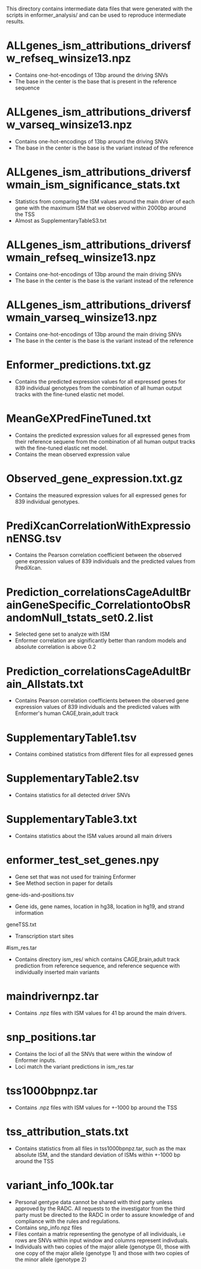 This directory contains intermediate data files that were generated with the scripts in enformer_analysis/ and can be used to reproduce intermediate results.

# ALLgenes_ism_attributions_driversfw_refseq_winsize13.npz
- Contains one-hot-encodings of 13bp around the driving SNVs
- The base in the center is the base that is present in the reference sequence

# ALLgenes_ism_attributions_driversfw_varseq_winsize13.npz
- Contains one-hot-encodings of 13bp around the driving SNVs
- The base in the center is the base is the variant instead of the reference

# ALLgenes_ism_attributions_driversfwmain_ism_significance_stats.txt
- Statistics from comparing the ISM values around the main driver of each gene with the maximum ISM that we observed within 2000bp around the TSS
- Almost as SupplementaryTableS3.txt

# ALLgenes_ism_attributions_driversfwmain_refseq_winsize13.npz
- Contains one-hot-encodings of 13bp around the main driving SNVs
- The base in the center is the base is the variant instead of the reference

# ALLgenes_ism_attributions_driversfwmain_varseq_winsize13.npz
- Contains one-hot-encodings of 13bp around the main driving SNVs
- The base in the center is the base is the variant instead of the reference

# Enformer_predictions.txt.gz
- Contains the predicted expression values for all expressed genes for 839 individual genotypes from the combination of all human output tracks with the fine-tuned elastic net model.

# MeanGeXPredFineTuned.txt
- Contains the predicted expression values for all expressed genes from their reference sequene from the combination of all human output tracks with the fine-tuned elastic net model.
- Contains the mean observed expression value

# Observed_gene_expression.txt.gz
- Contains the measured expression values for all expressed genes for 839 individual genotypes.

# PrediXcanCorrelationWithExpressionENSG.tsv
- Contains the Pearson correlation coefficient between the observed gene expression values of 839 individuals and the predicted values from PrediXcan.

# Prediction_correlationsCageAdultBrainGeneSpecific_CorrelationtoObsRandomNull_tstats_set0.2.list
- Selected gene set to analyze with ISM
- Enformer correlation are significantly better than random models and absolute correlation is above 0.2

# Prediction_correlationsCageAdultBrain_Allstats.txt
- Contains Pearson correlation coefficients between the observed gene expression values of 839 individuals and the predicted values with Enformer's human CAGE,brain,adult track

# SupplementaryTable1.tsv
- Contains combined statistics from different files for all expressed genes

# SupplementaryTable2.tsv
- Contains statistics for all detected driver SNVs

# SupplementaryTable3.txt
- Contains statistics about the ISM values around all main drivers 

# enformer_test_set_genes.npy
- Gene set that was not used for training Enformer
- See Method section in paper for details

gene-ids-and-positions.tsv
- Gene ids, gene names, location in hg38, location in hg19, and strand information 

geneTSS.txt
- Transcription start sites

#ism_res.tar
- Contains directory ism_res/ which contains CAGE,brain,adult track prediction from reference sequence, and reference sequence with individually inserted main variants

# maindrivernpz.tar
- Contains .npz files with ISM values for 41 bp around the main drivers. 

# snp_positions.tar
- Contains the loci of all the SNVs that were within the window of Enformer inputs. 
- Loci match the variant predictions in ism_res.tar

# tss1000bpnpz.tar
- Contains .npz files with ISM values for +-1000 bp around the TSS

# tss_attribution_stats.txt
- Contains statistics from all files in tss1000bpnpz.tar, such as the max absolute ISM, and the standard deviation of ISMs within +-1000 bp around the TSS

# variant_info_100k.tar
- Personal gentype data cannot be shared with third party unless approved by the RADC. All requests to the investigator from the third party must be directed to the
RADC in order to assure knowledge of and compliance with the rules and regulations.
- Contains <geneid>snp_info.npz files
-   Files contain a matrix representing the genotype of all individuals, i.e rows are SNVs within input window and columns represent indivduals. 
-   Individuals with two copies of the major allele (genotype 0), those with one copy of the major allele (genotype 1) and those with two copies of the minor allele (genotype 2) 

